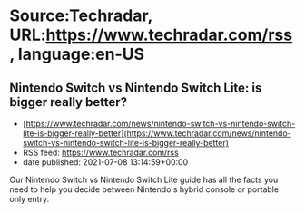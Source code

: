 # Source:Techradar, URL:https://www.techradar.com/rss, language:en-US

## Nintendo Switch vs Nintendo Switch Lite: is bigger really better?
 - [https://www.techradar.com/news/nintendo-switch-vs-nintendo-switch-lite-is-bigger-really-better](https://www.techradar.com/news/nintendo-switch-vs-nintendo-switch-lite-is-bigger-really-better)
 - RSS feed: https://www.techradar.com/rss
 - date published: 2021-07-08 13:14:59+00:00

Our Nintendo Switch vs Nintendo Switch Lite guide has all the facts you need to help you decide between Nintendo's hybrid console or portable only entry.

